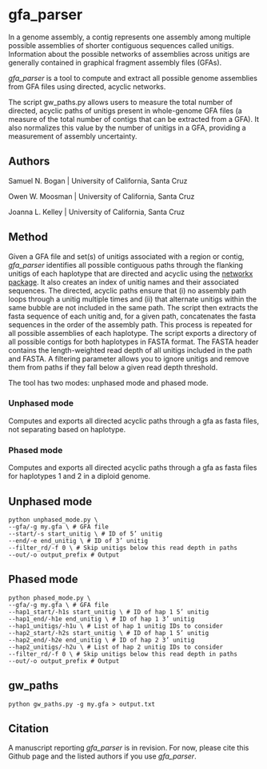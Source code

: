 # gfa_parser

In a genome assembly, a contig represents one assembly among multiple possible assemblies of shorter contiguous sequences called unitigs. Information about the possible networks of assemblies across unitigs are generally contained in graphical fragment assembly files (GFAs). 

*gfa_parser* is a tool to compute and extract all possible genome assemblies from GFA files using directed, acyclic networks.

The script gw_paths.py allows users to measure the total number of directed, acyclic paths of unitigs present in whole-genome GFA files (a measure of the total number of contigs that can be extracted from a GFA). It also normalizes this value by the number of unitigs in a GFA, providing a measurement of assembly uncertainty.

## Authors 
Samuel N. Bogan | University of California, Santa Cruz

Owen W. Moosman | University of California, Santa Cruz

Joanna L. Kelley | University of California, Santa Cruz

## Method

Given a GFA file and set(s) of unitigs associated with a region or contig, *gfa_parser* identifies all possible contiguous paths through the flanking unitigs of each haplotype that are directed and acyclic using the [networkx package](https://networkx.org/). It also creates an index of unitig names and their associated sequences. The directed, acyclic paths ensure that (i) no assembly path loops through a unitig multiple times and (ii) that alternate unitigs within the same bubble are not included in the same path. The script then extracts the fasta sequence of each unitig and, for a given path, concatenates the fasta sequences in the order of the assembly path. This process is repeated for all possible assemblies of each haplotype. The script exports a directory of all possible contigs for both haplotypes in FASTA format. The FASTA header contains the length-weighted read depth of all unitigs included in the path and FASTA. A filtering parameter allows you to ignore unitigs and remove them from paths if they fall below a given read depth threshold.

The tool has two modes: unphased mode and phased mode. 

### Unphased mode

Computes and exports all directed acyclic paths through a gfa as fasta files, not separating based on haplotype.

### Phased mode

Computes and exports all directed acyclic paths through a gfa as fasta files for haplotypes 1 and 2 in a diploid genome.

## Unphased mode

    python unphased_mode.py \
    --gfa/-g my.gfa \ # GFA file
    --start/-s start_unitig \ # ID of 5’ unitig
    --end/-e end_unitig \ # ID of 3’ unitig
    --filter_rd/-f 0 \ # Skip unitigs below this read depth in paths
    --out/-o output_prefix # Output
    
## Phased mode

    python phased_mode.py \
    --gfa/-g my.gfa \ # GFA file
    --hap1_start/-h1s start_unitig \ # ID of hap 1 5’ unitig
    --hap1_end/-h1e end_unitig \ # ID of hap 1 3’ unitig
    --hap1_unitigs/-h1u \ # List of hap 1 unitig IDs to consider
    --hap2_start/-h2s start_unitig \ # ID of hap 1 5’ unitig
    --hap2_end/-h2e end_unitig \ # ID of hap 2 3’ unitig
    --hap2_unitigs/-h2u \ # List of hap 2 unitig IDs to consider
    --filter_rd/-f 0 \ # Skip unitigs below this read depth in paths
    --out/-o output_prefix # Output


## gw_paths

    python gw_paths.py -g my.gfa > output.txt
    
    
## Citation

A manuscript reporting *gfa_parser* is in revision. For now, please cite this Github page and the listed authors if you use *gfa_parser*.
    

